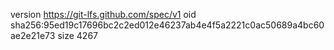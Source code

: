 version https://git-lfs.github.com/spec/v1
oid sha256:95ed19c17696bc2c2ed012e46237ab4e4f5a2221c0ac50689a4bc60ae2e21e73
size 4267
